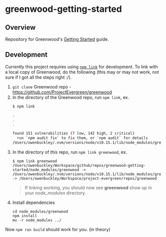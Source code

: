 # greenwood-getting-started

## Overview
Repository for Greenwood's [Getting Started](TBD) guide.

## Development
Currently this project requires using [`npm link`](https://docs.npmjs.com/cli/link) for development.  To link with a local copy of Greenwood, do the following (this may or may not work, not sure if I got all the steps right :/).

1. `git clone` Greenwood repo - https://github.com/ProjectEvergreen/greenwood
1. In the directory of the Greenwood repo, run `npm link`, ex.
    ```bash
    $ npm link
    
    .
    .
    .

    found 151 vulnerabilities (7 low, 142 high, 2 critical)
      run `npm audit fix` to fix them, or `npm audit` for details
    /Users/owenbuckley/.nvm/versions/node/v10.15.1/lib/node_modules/greenwood -> /Users/owenbuckley/Workspace/project-evergreen/repos/greenwood
    ```
1. In the directory of _this_ repo, run `npm link greenwood`, ex.
    ```
    $ npm link greenwood
    /Users/owenbuckley/Workspace/github/repos/greenwood-getting-started/node_modules/greenwood -> /Users/owenbuckley/.nvm/versions/node/v10.15.1/lib/node_modules/greenwood -> /Users/owenbuckley/Workspace/project-evergreen/repos/greenwood
    ```
    > If linking working, you should now see **greenwood** show up in your _node_modules_ directory.
1. Install dependencies
    ```
    cd node_modules/greenwood
    npm install
    mv -r node_modules ../
    ```

Now `npm run build` should work for you.  (in theory)